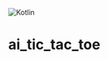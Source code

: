 ![Kotlin](https://img.shields.io/badge/kotlin-%230095D5.svg?style=for-the-badge&logo=kotlin&logoColor=white&color=blueviolet)

# ai_tic_tac_toe
